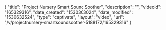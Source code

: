 {
    "title": "Project Nursery Smart Sound Soother",
    "description": "",
    "videoid": "165329316",
    "date_created": "1530303024",
    "date_modified": "1530632524",
    "type": "captivate",
    "layout": "video",
    "url": "\/v\/projectnursery-smartsoundsoother-5188172\/165329316"
}